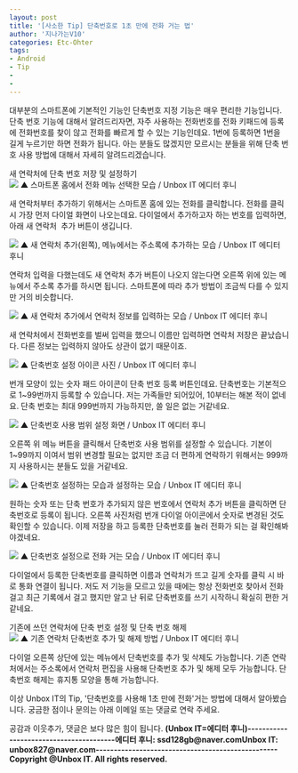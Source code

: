 ```yaml
---
layout: post
title: '[사소한 Tip] 단축번호로 1초 만에 전화 거는 법'
author: '지나가는V10'
categories: Etc-Ohter
tags:
- Android
- Tip
-
-
---
```



<script> location.href='https://cafe.naver.com/develoid/797104' ; </script>

<div>
 <p>대부분의 스마트폰에 기본적인 기능인 단축번호 지정 기능은 매우 편리한 기능입니다. 단축 번호 기능에 대해서 알려드리자면, 자주 사용하는 전화번호를 전화 키패드에 등록에 전화번호를 찾이 않고 전화를 빠르게 할 수 있는 기능인데요. 1번에 등록하면 1번을 길게 누르기만 하면 전화가 됩니다. 아는 분들도 많겠지만 모르시는 분들을 위해 단축 번호 사용 방법에 대해서 자세히 알려드리겠습니다.<span></span></p>
</div>
<div>
 <div>
  <div>
   새 연락처에 단축 번호 저장 및 설정하기
  </div>
 </div>
</div>
<div>
 <div>
  <img src="https://dthumb-phinf.pstatic.net/?src=%22http%3A%2F%2Fblogfiles.naver.net%2FMjAxODA1MDdfMjM3%2FMDAxNTI1Njc1NDcyMjAx.pmLyRo4qpNU7unz6pcisHulcwGI7fCanMfLL04K5E7og.UBVlgnZ5UDW6ZyuXZ4Q92dkotVfXqEj7Z0gBBJq88Wsg.PNG.unbox827%2Fimage_2772450321525671608627.png%22&amp;type=cafe_wa740">
  <span>▲ 스마트폰 홈에서 전화 메뉴 선택한 모습 / Unbox IT 에디터 후니</span>
 </div>
</div>
<div>
 <p>새 연락처부터 추가하기 위해서는 스마트폰 홈에 있는 전화를 클릭합니다. 전화를 클릭 시 가장 먼저 다이얼 화면이 나오는데요. 다이얼에서 추가하고자 하는 번호를 입력하면, 아래 새 연락처 &nbsp;추가 버튼이 생깁니다.</p>
</div>
<div>
 <div>
  <img src="https://dthumb-phinf.pstatic.net/?src=%22http%3A%2F%2Fblogfiles.naver.net%2FMjAxODA1MDdfMTU2%2FMDAxNTI1NjczNzA0MTc1.tkCI6zX6BDX48JmERaruoQAh3B9BPFNPrpOLP6tZ2kIg.qexwVospX8YtglLo0ZPeXaXsLjA3GF-Ak1qrm5I-qf0g.PNG.unbox827%2F2.PNG%22&amp;type=cafe_wa740">
  <span>▲ 새 연락처 추가(왼쪽), 메뉴에서는 주소록에 추가하는 모습 / Unbox IT 에디터 후니</span>
 </div>
</div>
<div>
 <p>연락처 입력을 다했는데도 새 연락처 추가 버튼이 나오지 않는다면 오른쪽 위에 있는 메뉴에서 주소록 추가를 하시면 됩니다. 스마트폰에 따라 추가 방법이 조금씩 다를 수 있지만 거의 비슷합니다.</p>
</div>
<div>
 <div>
  <img src="https://dthumb-phinf.pstatic.net/?src=%22http%3A%2F%2Fblogfiles.naver.net%2FMjAxODA1MDdfMTEw%2FMDAxNTI1Njc0MDY5ODc2.-AueElIU3bRC4xCvYw7I5WTfO3SFItWEHn1H6hhefaog.Tf91z6t7U7gpIU82SXSN5OedM1rHT4lDSYoE0QnCajEg.PNG.unbox827%2F3.PNG%22&amp;type=cafe_wa740">
  <span>▲ 새 연락처 추가에서 연락처 정보를 입력하는 모습 / Unbox IT 에디터 후니</span>
 </div>
</div>
<div>
 <p>새 연락처에서 전화번호를 벌써 입력을 했으니 이름만 입력하면 연락처 저장은 끝났습니다. 다른 정보는 입력하지 않아도 상관이 없기 때문이죠.</p>
</div>
<div>
 <div>
  <img src="https://dthumb-phinf.pstatic.net/?src=%22http%3A%2F%2Fblogfiles.naver.net%2FMjAxODA1MDdfMTU4%2FMDAxNTI1Njc1MTkyOTAx.537MfFIMRIrmZSYTFNQtSQvvA60RPW4E_E678dbg51Mg.xVzv3HQKgKvYedb600VfVGcZfXOiYEVa_TiYXYkSt7Ag.PNG.unbox827%2F4.PNG%22&amp;type=cafe_wa740">
  <span>▲ 단축번호 설정 아이콘 사진 / Unbox IT 에디터 후니</span>
 </div>
</div>
<div>
 <p>번개 모양이 있는 숫자 패드 아이콘이 단축 번호 등록 버튼인데요. 단축번호는 기본적으로 1~99번까지 등록할 수 있습니다. 저는 가족들만 되어있어, 10부터는 해본 적이 없네요. 단축 번호는 최대 999번까지 가능하지만, 쓸 일은 없는 거같네요.</p>
</div>
<div>
 <div>
  <img src="https://dthumb-phinf.pstatic.net/?src=%22http%3A%2F%2Fblogfiles.naver.net%2FMjAxODA1MDdfMTI2%2FMDAxNTI1Njc2MTMwNjA5.DjnJdPuIjpfWjPsFxViv4vBg_dp3JDSBzDPh1ltn8ysg.ejPblMYC6T6Cn2-a5jbyOjuJvMM86GpTSgz5jszWfNMg.PNG.unbox827%2Fimage_618004911525675731888.png%22&amp;type=cafe_wa740">
  <span>▲ 단축번호 사용 범위 설정 화면 / Unbox IT 에디터 후니</span>
 </div>
</div>
<div>
 <p>오른쪽 위 메뉴 버튼을 클릭해서 단축번호 사용 범위를 설정할 수 있습니다. 기본이 1~99까지 이여서 범위 변경할 필요는 없지만 조금 더 편하게 연락하기 위해서는 999까지 사용하시는 분들도 있을 거같네요.</p>
</div>
<div>
 <div>
  <img src="https://dthumb-phinf.pstatic.net/?src=%22http%3A%2F%2Fblogfiles.naver.net%2FMjAxODA1MDdfMjQ3%2FMDAxNTI1Njc2MTM4NDU0.EY3tab0ZMomqxZe1jLx7qA0KAiGjULpS3xJYTsxTjzgg.evECENCwCixb6CaaCmvnulHaJWBxNJO3CS_dOQDHsa8g.PNG.unbox827%2Fimage_3407999831525676085038.png%22&amp;type=cafe_wa740">
  <span>▲ 단축번호 설정하는 모습과 설정하는 모습 / Unbox IT 에디터 후니</span>
 </div>
</div>
<div>
 <p>원하는 숫자 또는 단축 번호가 추가되지 않은 번호에서 연락처 추가 버튼을 클릭하면 단축번호로 등록이 됩니다. 오른쪽 사진처럼 번개 다이얼 아이콘에서 숫자로 변경된 것도 확인할 수 있습니다. 이제 저장을 하고 등록한 단축번호를 눌러 전화가 되는 걸 확인해봐야겠네요.</p>
</div>
<div>
 <div>
  <img src="https://dthumb-phinf.pstatic.net/?src=%22http%3A%2F%2Fblogfiles.naver.net%2FMjAxODA1MDdfNTAg%2FMDAxNTI1Njc2NjkxNTc2.9qPt-aN43SaH5hDsRsOJVLYeh3qn9vLomvHAXzx6HRsg.ucHAarERgFxU5q9x5PR443BysHhEt3ire0OViAaXiiog.PNG.unbox827%2F7.PNG%22&amp;type=cafe_wa740">
  <span>▲ 단축번호 설정으로 전화 거는 모습 / Unbox IT 에디터 후니</span>
 </div>
</div>
<div>
 <p>다이얼에서 등록한 단축번호를 클릭하면 이름과 연락처가 뜨고 길게 숫자를 클릭 시 바로 통화 연결이 됩니다. 저도 저 기능을 모르고 있을 때에는 항상 전화번호 찾아서 전화 걸고 최근 기록에서 걸고 했지만 알고 난 뒤로 단축번호를 쓰기 시작하니 확실히 편한 거 같네요.</p>
</div>
<div>
 <div>
  <div>
   기존에 쓰던 연락처에 단축 번호 설정 및 단축 번호 해제
  </div>
 </div>
</div>
<div>
 <div>
  <img src="https://dthumb-phinf.pstatic.net/?src=%22http%3A%2F%2Fblogfiles.naver.net%2FMjAxODA1MDdfMTkg%2FMDAxNTI1Njc4NzExNDE2.tZdV8tFb_AuPAgSpZcs9cjVZkA7su0evQFhmgesGdFog.zIbKnoRjQnTQvgQWsQpREfRYSuiD0ilYECvMx2WSNqQg.PNG.unbox827%2Fimage_5453460121525678581317.png%22&amp;type=cafe_wa740">
  <span>▲ 기존 연락처 단축번호 추가 및 해제 방법 / Unbox IT 에디터 후니</span>
 </div>
</div>
<div>
 <p>다이얼 오른쪽 상단에 있는 메뉴에서 단축번호를 추가 및 삭제도 가능합니다. 기존 연락처에서는 주소록에서 연락처 편집을 사용해 단축번호 추가 및 해제 모두 가능합니다. 단축번호 해제는 휴지통 모양을 통해 가능합니다.</p>
</div>
<div>
 <p><span>이상 Unbox IT의 Tip, '단축번호를 사용해 1초 만에 전화'거는 방법에 대해서 알아봤습니다. 궁금한 점이나 문의는 아래 이메일 또는 댓글로 연락 주세요.</span></p>
</div>
<div>
 <div>
  <div></div>
 </div>
</div>
<div>
 <p><span>공감과 이웃추가, 댓글은 보다 많은 힘이 됩니다.&nbsp;</span><span><b></span><span><span><span><span>(Unbox IT=</span><span>에디터<span>&nbsp;</span>후니<span>)</span></span></span></span></span><span><span><span><span></span></span><span><span><b>----------------------------------------<b></span></span></span></span><span><span><span><span><span><span><span><span><span><span><span><span><span><span><span><span>에디터<span>&nbsp;</span>후니<span>: ssd128gb@naver.com</span></span></span><span><b><span>Unbox IT: unbox827@naver.com</span></span><span><b></span><span>--------------------------------------------------<b></span><span><span>Copyright @Unbox IT. All rights reserved.</span></span></span></span></span></span></span></span></span></span></span></span></span></span></span></span></p>
</div>
